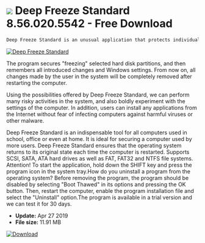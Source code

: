 # ![](https://cdn.softexe.net/static/icon/5/deep-freeze-standard-8201.jpg) Deep Freeze Standard 8.56.020.5542 - Free Download

```sh
Deep Freeze Standard is an unusual application that protects individual hard disk partitions along with the operating system from unauthorized changes.
```
[![Deep Freeze Standard](https://gallery.dpcdn.pl/imgc/Tools/9860/g_-_420x350_1.5_-_x20120827104520_00.jpg)](https://softexe.net/win/security-privacy/other/deep-freeze-standard:hbRp.html)

The program secures "freezing" selected hard disk partitions, and then remembers all introduced changes and Windows settings. From now on, all changes made by the user in the system will be completely removed after restarting the computer. 
 
 
 Using the possibilities offered by Deep Freeze Standard, we can perform many risky activities in the system, and also boldly experiment with the settings of the computer. In addition, users can install any applications from the Internet without fear of infecting computers against harmful viruses or other malware. 
 
 
 Deep Freeze Standard is an indispensable tool for all computers used in school, office or even at home. It is ideal for securing a computer used by more users. Deep Freeze Standard ensures that the operating system returns to its original state each time the computer is restarted. Supports SCSI, SATA, ATA hard drives as well as FAT, FAT32 and NTFS file systems.
 Attention!
 To start the application, hold down the SHIFT key and press the program icon in the system tray.How do you uninstall a program from the operating system? Before removing the program, the program should be disabled by selecting "Boot Thawed" in its options and pressing the OK button. Then, restart the computer, enable the program installation file and select the "Uninstall" option.The program is available in a trial version and we can test it for 30 days.


- **Update:** Apr 27 2019
- **File size:** 11.91 MB

[![Download](https://cdn.softexe.net/static/img/download.png)](https://softexe.net/win/security-privacy/other/deep-freeze-standard:hbRp.html)

